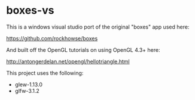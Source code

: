 ﻿boxes-vs
========

This is a windows visual studio port of the original "boxes" app used here:

https://github.com/rockhowse/boxes

And built off the OpenGL tutorials on using OpenGL 4.3+ here:

http://antongerdelan.net/opengl/hellotriangle.html

This project uses the following:

* glew-1.13.0
* glfw-3.1.2
